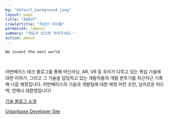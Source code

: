 ```yaml
---
bg: "default_background.jpeg"
layout: page
title: "ABOUT"
crawlertitle: "최상단 타이틀"
permalink: /about/
summary: "개요가 있으면 적어주세요."
active: about
---
```


`We invent the next world`

<br>

어반베이스 테크 블로그를 통해 머신러닝, AR, VR 등 우리가 다루고 있는 핵심 기술에 대한 이야기, 그리고 그 기술을 담당하고 있는 개발자들의 개발 분투기를 차근차근 기록해 나갈 예정입니다. 어반베이스의 기술과 개발팀에 대한 애정 어린 조언, 날카로운 피드백, 언제나 대환영입니다!

<u>기술 블로그 소개</u>

[Urbanbase Developer Site](http://developer.urbanbase.com)